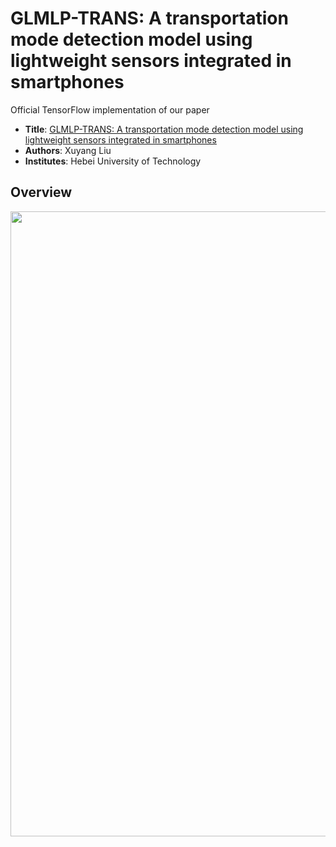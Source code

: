 # GLMLP-TRANS: A transportation mode detection model using lightweight sensors integrated in smartphones
Official TensorFlow implementation of our paper
* **Title**: [GLMLP-TRANS: A transportation mode detection model using lightweight sensors integrated in smartphones](https://www.sciencedirect.com/science/article/abs/pii/S0140366422002535)
* **Authors**: Xuyang Liu
* **Institutes**: Hebei University of Technology <br>

## Overview
<p align="center"> <img src="imgs/overview.png" width="1000" align="center"> </p>

